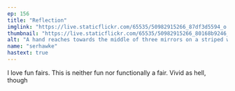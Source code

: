 ```yaml
---
ep: 156
title: "Reflection"
imglink: "https://live.staticflickr.com/65535/50982915266_87df3d5594_o.jpg"
thumbnail: "https://live.staticflickr.com/65535/50982915266_80168b9246_q.jpg"
alt: "A hand reaches towards the middle of three mirrors on a striped wall. The middle mirror reflects their hand, but features an eerily long, thin figure. On either side, the other mirrors feature warped and unclear silhouettes matching the shape of the frames; the left wavy and wiggly, the right wide and broad."
name: "serhawke"
hastext: true
---
```

I love fun fairs. This is neither fun nor functionally a fair. Vivid as hell, though
